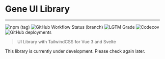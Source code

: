 # Gene UI Library

---

![npm (tag)](https://img.shields.io/npm/v/gene-ui/alpha)
![GitHub Workflow Status (branch)](https://img.shields.io/github/workflow/status/exodes/gene-ui/Deploy/alpha?label=build)
![LGTM Grade](https://img.shields.io/lgtm/grade/javascript/github/eXodes/gene-ui)
![Codecov](https://img.shields.io/codecov/c/github/exodes/gene-ui?label=coverage)
![GitHub deployments](https://img.shields.io/github/deployments/exodes/gene-ui/github-pages?label=github-pages)

> UI Library with TailwindCSS for Vue 3 and Svelte

This library is currently under development. Please check again later.

